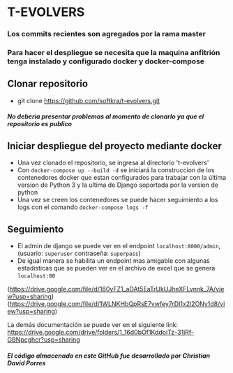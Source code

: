 # T-EVOLVERS
### Los commits recientes son agregados por la rama master
### Para hacer el despliegue se necesita que la maquina anfitrión tenga instalado y configurado docker y docker-compose
## Clonar repositorio
- git clone https://github.com/softkra/t-evolvers.git
#### *No deberia presentar problemas al momento de clonarlo ya que el repositorio es publico*
## Iniciar despliegue del proyecto mediante docker
- Una vez clonado el repositorio, se ingresa al directorio 't-evolvers'
- Con `docker-compose up --build -d` se iniciará la construccion de los contenedores docker que estan configurados para trabajar con la última version de Python 3 y la ultima de Django soportada por la version de python
- Una vez se creen los contenedores se puede hacer seguimiento a los logs con el comando `docker-compose logs -f`
## Seguimiento
- El admin de django se puede ver en el endpoint `localhost:8000/admin`, (usuario: `superuser` contraseña: `superpass`)
- De igual manera se habilita un endpoint mas amigable con algunas estadisticas que se pueden ver en el archivo de excel que se genera `localhost:80`


(https://drive.google.com/file/d/160yFZ1_aDAt5EaTrUkUJheXFLvnnk_7A/view?usp=sharing)
(https://drive.google.com/file/d/1WLNKHbQpRsE7vwfey7rDI1x2l2ONy1d8/view?usp=sharing)

La demás documentación se puede ver en el siguiente link: https://drive.google.com/drive/folders/1_16d0bOf1KddoiTz-31jRf-GBNpcghcr?usp=sharing


##### _El código almacenado en este GitHub fue desarrollado por Christian David Porres_
